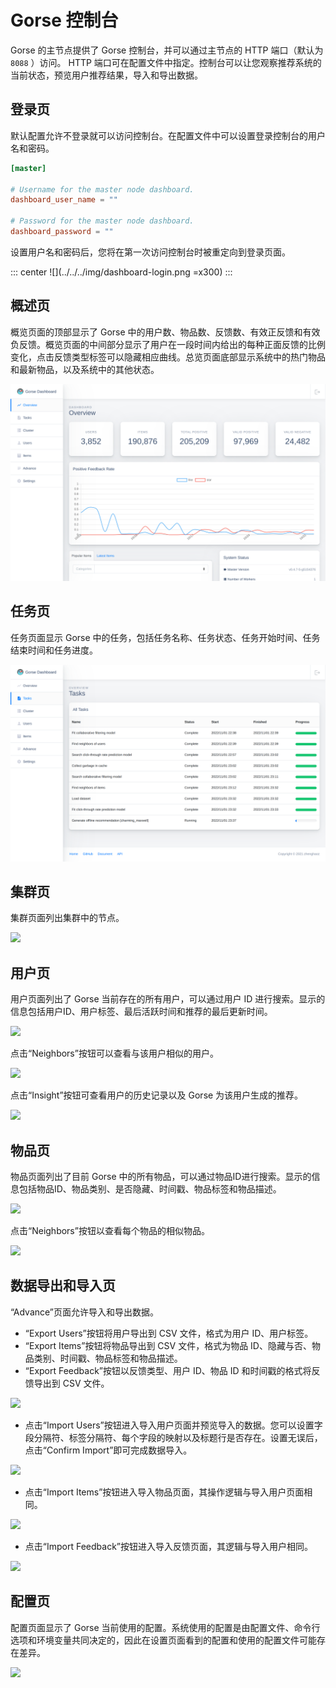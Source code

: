 # Gorse 控制台

Gorse 的主节点提供了 Gorse 控制台，并可以通过主节点的 HTTP 端口（默认为`8088` ）访问。 HTTP 端口可在配置文件中指定。控制台可以让您观察推荐系统的当前状态，预览用户推荐结果，导入和导出数据。

## 登录页

默认配置允许不登录就可以访问控制台。在配置文件中可以设置登录控制台的用户名和密码。

```toml
[master]

# Username for the master node dashboard.
dashboard_user_name = ""

# Password for the master node dashboard.
dashboard_password = ""
```

设置用户名和密码后，您将在第一次访问控制台时被重定向到登录页面。

::: center
![](../../../img/dashboard-login.png =x300)
:::

## 概述页

概览页面的顶部显示了 Gorse 中的用户数、物品数、反馈数、有效正反馈和有效负反馈。概览页面的中间部分显示了用户在一段时间内给出的每种正面反馈的比例变化，点击反馈类型标签可以隐藏相应曲线。总览页面底部显示系统中的热门物品和最新物品，以及系统中的其他状态。

![](../../../img/dashboard-overview.png)

## 任务页

任务页面显示 Gorse 中的任务，包括任务名称、任务状态、任务开始时间、任务结束时间和任务进度。

![](../../../img/dashboard-tasks.png)

## 集群页

集群页面列出集群中的节点。

![](../../../img/dashboard-cluster.png)

## 用户页

用户页面列出了 Gorse 当前存在的所有用户，可以通过用户 ID 进行搜索。显示的信息包括用户ID、用户标签、最后活跃时间和推荐的最后更新时间。

![](../../../img/dashboard-users.png)

点击“Neighbors”按钮可以查看与该用户相似的用户。

![](../../../img/dashboard-similar-users.png)

点击“Insight”按钮可查看用户的历史记录以及 Gorse 为该用户生成的推荐。

![](../../../img/dashboard-user-insight.png)

## 物品页

物品页面列出了目前 Gorse 中的所有物品，可以通过物品ID进行搜索。显示的信息包括物品ID、物品类别、是否隐藏、时间戳、物品标签和物品描述。

![](../../../img/dashboard-items.png)

点击“Neighbors”按钮以查看每个物品的相似物品。

![](../../../img/dashboard-similar-items.png)

## 数据导出和导入页

“Advance”页面允许导入和导出数据。

- “Export Users”按钮将用户导出到 CSV 文件，格式为用户 ID、用户标签。
- “Export Items”按钮将物品导出到 CSV 文件，格式为物品 ID、隐藏与否、物品类别、时间戳、物品标签和物品描述。
- “Export Feedback”按钮以反馈类型、用户 ID、物品 ID 和时间戳的格式将反馈导出到 CSV 文件。

![](../../../img/dashboard-advance.png)

- 点击“Import Users”按钮进入导入用户页面并预览导入的数据。您可以设置字段分隔符、标签分隔符、每个字段的映射以及标题行是否存在。设置无误后，点击“Confirm Import”即可完成数据导入。

![](../../../img/dashboard-import-users.png)

- 点击“Import Items”按钮进入导入物品页面，其操作逻辑与导入用户页面相同。

![](../../../img/dashboard-import-items.png)

- 点击“Import Feedback”按钮进入导入反馈页面，其逻辑与导入用户相同。

![](../../../img/dashboard-import-feedback.png)

## 配置页

配置页面显示了 Gorse 当前使用的配置。系统使用的配置是由配置文件、命令行选项和环境变量共同决定的，因此在设置页面看到的配置和使用的配置文件可能存在差异。

![](../../../img/dashboard-settings.png)
